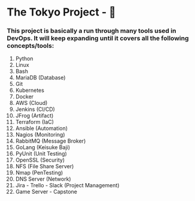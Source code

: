 # The Tokyo Project - 🗼

### This project is basically a run through many tools used in DevOps. It will keep expanding until it covers all the following concepts/tools:

1. Python
2. Linux
3. Bash 
4. MariaDB (Database)
5. Git
6. Kubernetes
7. Docker
8. AWS (Cloud)
9. Jenkins (CI/CD)
10. JFrog (Artifact)
11. Terraform (IaC)
12. Ansible (Automation)
13. Nagios (Monitoring)
14. RabbitMQ (Message Broker)
15. GoLang (Keisuke Baji)
16. PyUnit (Unit Testing)
17. OpenSSL (Security)
18. NFS (File Share Server)
19. Nmap (PenTesting)
20. DNS Server (Network)
21. Jira - Trello - Slack (Project Management)
22. Game Server - Capstone

